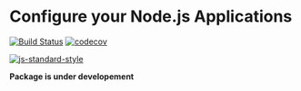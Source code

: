 # Configure your Node.js Applications

[![Build Status](https://travis-ci.org/alexanderVu/distributed-config.svg?branch=master)](https://travis-ci.org/alexanderVu/distributed-config)
[![codecov](https://codecov.io/gh/alexanderVu/distributed-config/branch/master/graph/badge.svg)](https://codecov.io/gh/alexanderVu/distributed-config)

[![js-standard-style](https://cdn.rawgit.com/standard/standard/master/badge.svg)](http://standardjs.com)

**Package is under developement**

